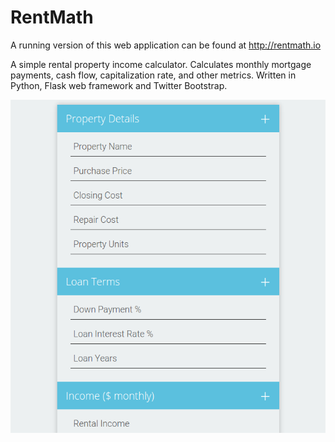 RentMath
========
A running version of this web application can be found at http://rentmath.io

A simple rental property income calculator. Calculates monthly mortgage payments, cash flow, capitalization rate, and other metrics. Written in Python, Flask web framework and Twitter Bootstrap.

![](screenshot.png?raw=true)
